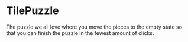 # TilePuzzle

The puzzle we all love where you move the pieces to the empty state so that you can finish the puzzle in the fewest amount of clicks.
